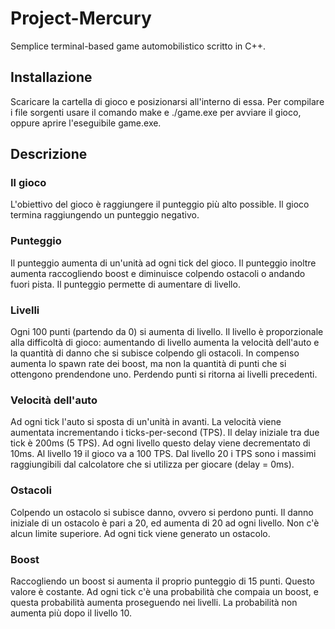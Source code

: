 # Project-Mercury
Semplice terminal-based game automobilistico scritto in C++.

## Installazione
Scaricare la cartella di gioco e posizionarsi all'interno di essa. Per compilare i file sorgenti usare il comando make e ./game.exe per avviare il gioco, oppure aprire l'eseguibile game.exe.

## Descrizione

### Il gioco
L'obiettivo del gioco è raggiungere il punteggio più alto possible.
Il gioco termina raggiungendo un punteggio negativo.

### Punteggio
Il punteggio aumenta di un'unità ad ogni tick del gioco.
Il punteggio inoltre aumenta raccogliendo boost e diminuisce colpendo ostacoli o andando fuori pista.
Il punteggio permette di aumentare di livello.

### Livelli
Ogni 100 punti (partendo da 0) si aumenta di livello.
Il livello è proporzionale alla difficoltà di gioco: aumentando di livello aumenta la velocità dell'auto e la quantità di danno che si subisce colpendo gli ostacoli.
In compenso aumenta lo spawn rate dei boost, ma non la quantità di punti che si ottengono prendendone uno.
Perdendo punti si ritorna ai livelli precedenti.

### Velocità dell'auto
Ad ogni tick l'auto si sposta di un'unità in avanti.
La velocità viene aumentata incrementando i ticks-per-second (TPS).
Il delay iniziale tra due tick è 200ms (5 TPS).
Ad ogni livello questo delay viene decrementato di 10ms. Al livello 19 il gioco va a 100 TPS.
Dal livello 20 i TPS sono i massimi raggiungibili dal calcolatore che si utilizza per giocare (delay = 0ms).

### Ostacoli
Colpendo un ostacolo si subisce danno, ovvero si perdono punti.
Il danno iniziale di un ostacolo è pari a 20, ed aumenta di 20 ad ogni livello. Non c'è alcun limite superiore.
Ad ogni tick viene generato un ostacolo.

### Boost
Raccogliendo un boost si aumenta il proprio punteggio di 15 punti. Questo valore è costante.
Ad ogni tick c'è una probabilità che compaia un boost, e questa probabilità aumenta proseguendo nei livelli.
La probabilità non aumenta più dopo il livello 10.